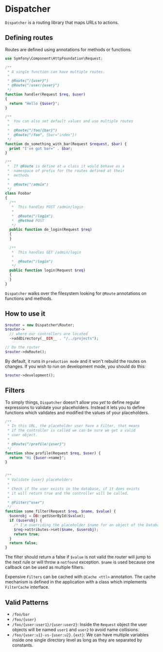 Dispatcher
==========

`Dispatcher` is a routing library that maps URLs to actions. 

Defining routes
---------------

Routes are defined using annotations for methods or functions.

```php
use Symfony\Component\HttpFoundation\Request;

/** 
 * A single function can have multiple routes.
 * 
 * @Route("/{user}") 
 * @Route("/user/{user}")
 */
function handler(Request $req, $user)
{
  return "Hello {$user}";
}

/**
 *  You can also set default values and use multiple routes
 *
 *  @Route("/foo/{bar}")
 *  @Route("/foo", {bar="index"})
 */
function do_something_with_bar(Request $request, $bar) {
  print "I've got bar=" . $bar;
}

/**
 *  If @Route is define at a class it would behave as a
 *  namespace of prefix for the routes defined at their
 *  methods
 *
 *  @Route("/admin")
 */
class Foobar
{
  /**
   *  This handles POST /admin/login
   *
   *  @Route("/login")
   *  @Method POST
   */
  public function do_login(Request $req)
  {
  }
  
  /**
   *  This handles GET /admin/login
   *
   *  @Route("/login")
   */
  public function login(Request $req)
  {
  }
}
```

`Dispatcher` walks over the filesystem looking for `@Route` annotations on functions and methods.

How to use it
-------------

```php
$router = new Dispatcher\Router;
$router->
  // where our controllers are located
  ->addDirectory(__DIR__ . "/../projects");

// Do the router
$router->doRoute();
```
By default, it runs in `production mode` and it won't rebuild the routes on changes. If you wish to run on development mode, you should do this:

```php
$router->development();

```


Filters
-------

To simply things, `Dispatcher` doesn't allow you *yet* to define regular expressions to validate your placeholders. Instead it lets you to define functions which validates and modified the values of your placeholders.


```php
/**
 * In this URL, the placeholder user have a Filter, that means
 * if the controller is called we can be sure we get a valid
 * user object.
 *
 * @Route("/profile/{user}")
 */
function show_profile(Request $req, $user) {
  return "Hi {$user->name}";
}


/**
 * Validate {user} placeholders
 *
 * Check if the user exists in the database, if it does exists
 * it will return true and the controller will be called.
 *
 * @Filter("user") 
 */
function some_filter(Request $req, $name, $value) {
  $userobj = DB::getUserById($value);
  if ($userobj) {
    /* I'm overriding the placeholder $name for an object of the Database */
    $req->attributes->set($name, $userobj);
    return true;
  }
  return false;
}
```

The filter should return a false if `$value` is not valid the router will jump to the next rule or will throw a `notfound` exception. `$name` is used because one callback can be used as multiple filters.

Expensive `Filters` can be cached with `@Cache <ttl>` annotation. The cache mechanism is defined in the application with a class which implements `FilterCache` interface.

  
Valid Patterns
--------------
- `/foo/bar`
- `/foo/{user}`
- `/foo/{user:user1}/{user:user2}`: Inside the `Request` object the user objects will be named `user1` and `user2` to avoid name collisions.
- `/foo/{user:u1}-vs-{user:u2}.{ext}`: We can have multiple variables inside one single directory level as long as they are separated by constants.
